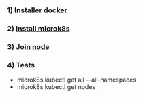 ### 1) Installer docker
### 2) [Install microk8s](https://ubuntu.com/tutorials/install-a-local-kubernetes-with-microk8s#2-deploying-microk8s)
### 3) [Join node](https://microk8s.io/docs/clustering)
### 4) Tests
- microk8s kubectl get all --all-namespaces
- microk8s kubectl get nodes
